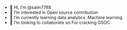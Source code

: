 - 👋 Hi, I’m @saim7788
- 👀 I’m interested in Open source contribution 
- 🌱 I’m currently learning data analytics .Machine learning
- 💞️ I’m looking to collaborate on For cracking GSOC

<!---
saim7788/saim7788 is a ✨ special ✨ repository because its `README.md` (this file) appears on your GitHub profile.
You can click the Preview link to take a look at your changes.
--->
